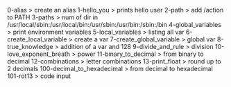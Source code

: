 0-alias > create an alias
1-hello_you > prints hello user
2-path > add /action to PATH
3-paths > num of dir in /usr/local/sbin:/usr/local/bin:/usr/sbin:/usr/bin:/sbin:/bin
4-global_variables > print environment variables
5-local_variables > listing all var
6-create_local_variable > create a var
7-create_global_variable > global var
8-true_knowledge > addition of a var and 128
9-divide_and_rule > division
10-love_exponent_breath > power
11-binary_to_decimal > from binary to decimal
12-combinations > letter combinations
13-print_float > round up to 2 decimals
100-decimal_to_hexadecimal > from decimal to hexadecimal
101-rot13 > code input
